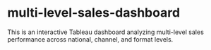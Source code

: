 # multi-level-sales-dashboard
This is an interactive Tableau dashboard analyzing multi-level sales performance across national, channel, and format levels.
